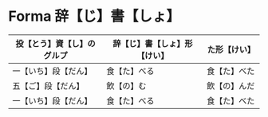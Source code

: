 # Forma 辞【じ】書【しょ】

| 投【とう】資【し】のグルプ | 辞【じ】書【しょ】形【けい】 | た形【けい】  |
|---------------|----------------|---------|
| 一【いち】段【だん】    | 食【た】べる         | 食【た】べた　 |
| 五【ご】段【だん】     | 飲【の】む          | 飲【の】んだ　 |
| 一【いち】段【だん】    | 食【た】べる         | 食【た】べた　 |
